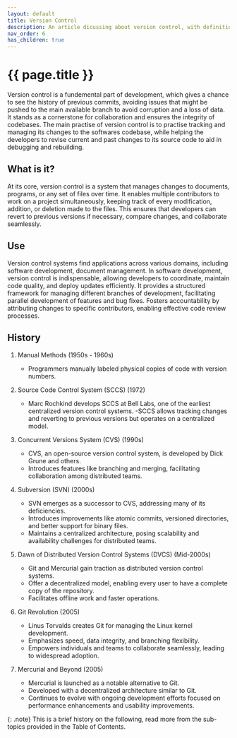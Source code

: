 ```yaml
---
layout: default
title: Version Control
description: An article dicussing about version control, with definition, use cases, History.
nav_order: 6
has_children: true
---
```


{{ page.title }}
======================

Version control is a fundemental part of development, which gives a chance to see the history of previous commits, avoiding issues that might be pushed to the main available branch to avoid corruption and a loss of data. It stands as a cornerstone for collaboration and ensures the integrity of codebases. The main practise of version control is to practise tracking and managing its changes to the softwares codebase, while helping the developers to revise current and past changes to its source code to aid in debugging and rebuilding.

## What is it?

At its core, version control is a system that manages changes to documents, programs, or any set of files over time. It enables multiple contributors to work on a project simultaneously, keeping track of every modification, addition, or deletion made to the files. This ensures that developers can revert to previous versions if necessary, compare changes, and collaborate seamlessly.

## Use

Version control systems find applications across various domains, including software development, document management. In software development, version control is indispensable, allowing developers to coordinate, maintain code quality, and deploy updates efficiently. It provides a structured framework for managing different branches of development, facilitating parallel development of features and bug fixes. Fosters accountability by attributing changes to specific contributors, enabling effective code review processes.

## History

1. Manual Methods (1950s - 1960s)

    - Programmers manually labeled physical copies of code with version numbers.
2. Source Code Control System (SCCS) (1972)

    - Marc Rochkind develops SCCS at Bell Labs, one of the earliest centralized version control systems.
    -SCCS allows tracking changes and reverting to previous versions but operates on a centralized model.
3. Concurrent Versions System (CVS) (1990s)

    - CVS, an open-source version control system, is developed by Dick Grune and others.
    - Introduces features like branching and merging, facilitating collaboration among distributed teams.
4. Subversion (SVN) (2000s)

    - SVN emerges as a successor to CVS, addressing many of its deficiencies.
    - Introduces improvements like atomic commits, versioned directories, and better support for binary files.
    - Maintains a centralized architecture, posing scalability and availability challenges for distributed teams.
5. Dawn of Distributed Version Control Systems (DVCS) (Mid-2000s)

    - Git and Mercurial gain traction as distributed version control systems.
    - Offer a decentralized model, enabling every user to have a complete copy of the repository.
    - Facilitates offline work and faster operations.
6. Git Revolution (2005)

    - Linus Torvalds creates Git for managing the Linux kernel development.
    - Emphasizes speed, data integrity, and branching flexibility.
    - Empowers individuals and teams to collaborate seamlessly, leading to widespread adoption.
7. Mercurial and Beyond (2005)

    - Mercurial is launched as a notable alternative to Git.
    - Developed with a decentralized architecture similar to Git.
    - Continues to evolve with ongoing development efforts focused on performance enhancements and usability improvements.

{: .note}
This is a brief history on the following, read more from the sub-topics provided in the Table of Contents.